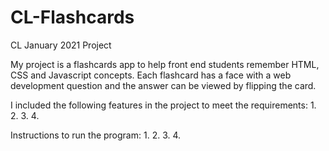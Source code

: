 # CL-Flashcards
CL January 2021 Project

My project is a flashcards app to help front end students remember HTML, CSS and Javascript concepts. Each flashcard has a face with a web development question and the answer can be viewed by flipping the card.

I included the following features in the project to meet the requirements:
1.
2.
3.
4.

Instructions to run the program:
1.
2.
3.
4.

